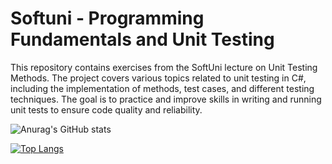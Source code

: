 # Softuni - Programming Fundamentals and Unit Testing

This repository contains exercises from the SoftUni lecture on Unit Testing Methods. The project covers various topics related to unit testing in C#, including the implementation of methods, test cases, and different testing techniques. The goal is to practice and improve skills in writing and running unit tests to ensure code quality and reliability.

![Anurag's GitHub stats](https://github-readme-stats.vercel.app/api?username=Maraya20&show_icons=true&theme=tokyonight)

[![Top Langs](https://github-readme-stats.vercel.app/api/top-langs/?username=Maraya20&layout=donut&card_width=300&theme=tokyonight)](https://github.com/anuraghazra/github-readme-stats)
